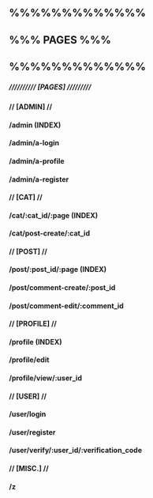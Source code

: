 ## %%%%%%%%%%%%%
## %%% PAGES %%%
## %%%%%%%%%%%%%

##### ////////// [PAGES] /////////
#### // [ADMIN] //
#### /admin (INDEX)
#### /admin/a-login
#### /admin/a-profile
#### /admin/a-register
####
#### // [CAT] //
#### /cat/:cat_id/:page (INDEX)
#### /cat/post-create/:cat_id
####
#### // [POST] //
#### /post/:post_id/:page (INDEX)
#### /post/comment-create/:post_id
#### /post/comment-edit/:comment_id
####
#### // [PROFILE] //
#### /profile (INDEX)
#### /profile/edit
#### /profile/view/:user_id
####
#### // [USER] //
#### /user/login
#### /user/register
#### /user/verify/:user_id/:verification_code
####
#### // [MISC.] //
#### /z